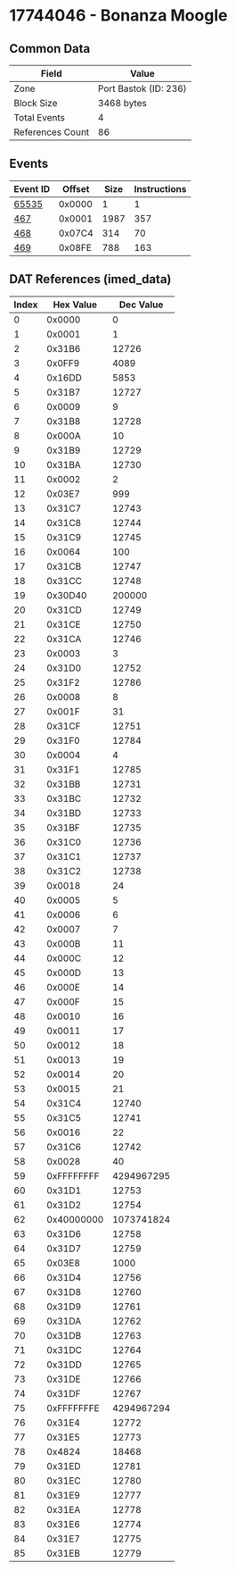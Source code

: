# 17744046 - Bonanza Moogle

## Common Data

| Field            | Value                 |
|------------------|-----------------------|
| Zone             | Port Bastok (ID: 236) |
| Block Size       | 3468 bytes            |
| Total Events     | 4                     |
| References Count | 86                    |

## Events

| Event ID            | Offset   |   Size |   Instructions |
|---------------------|----------|--------|----------------|
| [65535](./65535.md) | 0x0000   |      1 |              1 |
| [467](./467.md)     | 0x0001   |   1987 |            357 |
| [468](./468.md)     | 0x07C4   |    314 |             70 |
| [469](./469.md)     | 0x08FE   |    788 |            163 |

## DAT References (imed_data)

|   Index | Hex Value   |   Dec Value |
|---------|-------------|-------------|
|       0 | 0x0000      |           0 |
|       1 | 0x0001      |           1 |
|       2 | 0x31B6      |       12726 |
|       3 | 0x0FF9      |        4089 |
|       4 | 0x16DD      |        5853 |
|       5 | 0x31B7      |       12727 |
|       6 | 0x0009      |           9 |
|       7 | 0x31B8      |       12728 |
|       8 | 0x000A      |          10 |
|       9 | 0x31B9      |       12729 |
|      10 | 0x31BA      |       12730 |
|      11 | 0x0002      |           2 |
|      12 | 0x03E7      |         999 |
|      13 | 0x31C7      |       12743 |
|      14 | 0x31C8      |       12744 |
|      15 | 0x31C9      |       12745 |
|      16 | 0x0064      |         100 |
|      17 | 0x31CB      |       12747 |
|      18 | 0x31CC      |       12748 |
|      19 | 0x30D40     |      200000 |
|      20 | 0x31CD      |       12749 |
|      21 | 0x31CE      |       12750 |
|      22 | 0x31CA      |       12746 |
|      23 | 0x0003      |           3 |
|      24 | 0x31D0      |       12752 |
|      25 | 0x31F2      |       12786 |
|      26 | 0x0008      |           8 |
|      27 | 0x001F      |          31 |
|      28 | 0x31CF      |       12751 |
|      29 | 0x31F0      |       12784 |
|      30 | 0x0004      |           4 |
|      31 | 0x31F1      |       12785 |
|      32 | 0x31BB      |       12731 |
|      33 | 0x31BC      |       12732 |
|      34 | 0x31BD      |       12733 |
|      35 | 0x31BF      |       12735 |
|      36 | 0x31C0      |       12736 |
|      37 | 0x31C1      |       12737 |
|      38 | 0x31C2      |       12738 |
|      39 | 0x0018      |          24 |
|      40 | 0x0005      |           5 |
|      41 | 0x0006      |           6 |
|      42 | 0x0007      |           7 |
|      43 | 0x000B      |          11 |
|      44 | 0x000C      |          12 |
|      45 | 0x000D      |          13 |
|      46 | 0x000E      |          14 |
|      47 | 0x000F      |          15 |
|      48 | 0x0010      |          16 |
|      49 | 0x0011      |          17 |
|      50 | 0x0012      |          18 |
|      51 | 0x0013      |          19 |
|      52 | 0x0014      |          20 |
|      53 | 0x0015      |          21 |
|      54 | 0x31C4      |       12740 |
|      55 | 0x31C5      |       12741 |
|      56 | 0x0016      |          22 |
|      57 | 0x31C6      |       12742 |
|      58 | 0x0028      |          40 |
|      59 | 0xFFFFFFFF  |  4294967295 |
|      60 | 0x31D1      |       12753 |
|      61 | 0x31D2      |       12754 |
|      62 | 0x40000000  |  1073741824 |
|      63 | 0x31D6      |       12758 |
|      64 | 0x31D7      |       12759 |
|      65 | 0x03E8      |        1000 |
|      66 | 0x31D4      |       12756 |
|      67 | 0x31D8      |       12760 |
|      68 | 0x31D9      |       12761 |
|      69 | 0x31DA      |       12762 |
|      70 | 0x31DB      |       12763 |
|      71 | 0x31DC      |       12764 |
|      72 | 0x31DD      |       12765 |
|      73 | 0x31DE      |       12766 |
|      74 | 0x31DF      |       12767 |
|      75 | 0xFFFFFFFE  |  4294967294 |
|      76 | 0x31E4      |       12772 |
|      77 | 0x31E5      |       12773 |
|      78 | 0x4824      |       18468 |
|      79 | 0x31ED      |       12781 |
|      80 | 0x31EC      |       12780 |
|      81 | 0x31E9      |       12777 |
|      82 | 0x31EA      |       12778 |
|      83 | 0x31E6      |       12774 |
|      84 | 0x31E7      |       12775 |
|      85 | 0x31EB      |       12779 |
